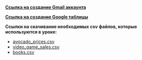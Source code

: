 

[**Ссылка на создание Gmail аккаунта**](https://www.google.com/intl/ru/gmail/about/)<br>


[**Ccылка на создание Google таблицы**](https://www.google.com/intl/ru_ua/sheets/about/)<br>


**Ccылки на скачивание необходимых **csv** файлов, которые используются в уроке:**<br>
 - [avocado_prices.csv](/Module1/L-1/CSVfiles/avocado_prices.csv)
 - [video_game_sales.csv](/Module1/L-1/CSVfiles/video_game_sales.csv)
 - [books.csv](/Module1/L-1/CSVfiles/books.csv)
